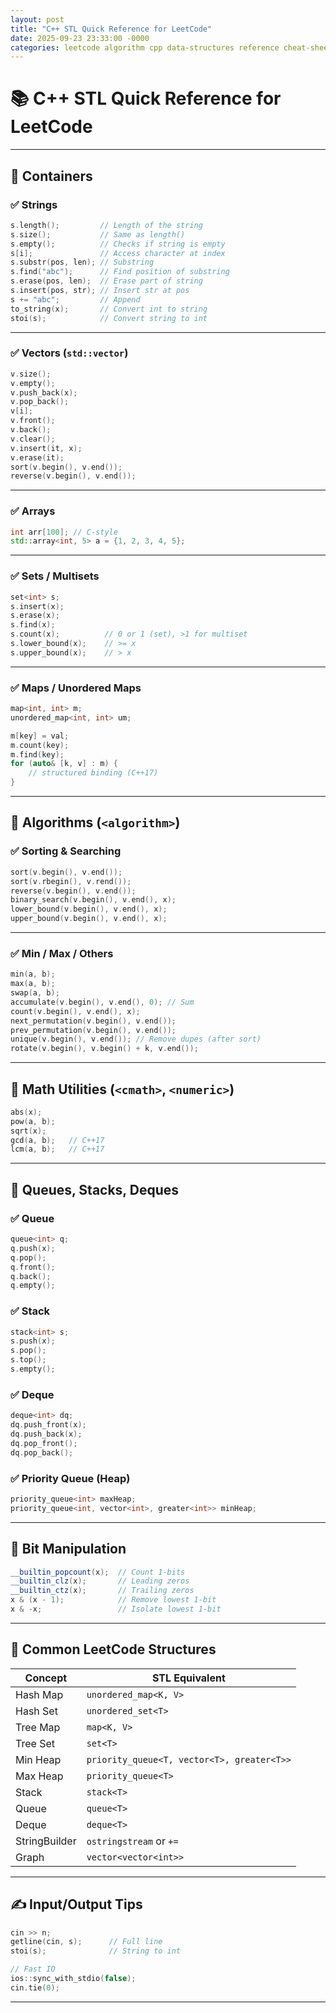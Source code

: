 ```yaml
---
layout: post
title: "C++ STL Quick Reference for LeetCode"
date: 2025-09-23 23:33:00 -0000
categories: leetcode algorithm cpp data-structures reference cheat-sheet programming stl containers iterators algorithms competitive-programming
---
```


# 📚 C++ STL Quick Reference for LeetCode

---

## 🧰 Containers

### ✅ Strings

```cpp
s.length();         // Length of the string
s.size();           // Same as length()
s.empty();          // Checks if string is empty
s[i];               // Access character at index
s.substr(pos, len); // Substring
s.find("abc");      // Find position of substring
s.erase(pos, len);  // Erase part of string
s.insert(pos, str); // Insert str at pos
s += "abc";         // Append
to_string(x);       // Convert int to string
stoi(s);            // Convert string to int
```

---

### ✅ Vectors (`std::vector`)

```cpp
v.size();
v.empty();
v.push_back(x);
v.pop_back();
v[i];
v.front();
v.back();
v.clear();
v.insert(it, x);
v.erase(it);
sort(v.begin(), v.end());
reverse(v.begin(), v.end());
```

---

### ✅ Arrays

```cpp
int arr[100]; // C-style
std::array<int, 5> a = {1, 2, 3, 4, 5};
```

---

### ✅ Sets / Multisets

```cpp
set<int> s;
s.insert(x);
s.erase(x);
s.find(x);
s.count(x);          // 0 or 1 (set), >1 for multiset
s.lower_bound(x);    // >= x
s.upper_bound(x);    // > x
```

---

### ✅ Maps / Unordered Maps

```cpp
map<int, int> m;
unordered_map<int, int> um;

m[key] = val;
m.count(key);
m.find(key);
for (auto& [k, v] : m) {
    // structured binding (C++17)
}
```

---

## 🔄 Algorithms (`<algorithm>`)

### ✅ Sorting & Searching

```cpp
sort(v.begin(), v.end());
sort(v.rbegin(), v.rend());
reverse(v.begin(), v.end());
binary_search(v.begin(), v.end(), x);
lower_bound(v.begin(), v.end(), x);
upper_bound(v.begin(), v.end(), x);
```

---

### ✅ Min / Max / Others

```cpp
min(a, b);
max(a, b);
swap(a, b);
accumulate(v.begin(), v.end(), 0); // Sum
count(v.begin(), v.end(), x);
next_permutation(v.begin(), v.end());
prev_permutation(v.begin(), v.end());
unique(v.begin(), v.end()); // Remove dupes (after sort)
rotate(v.begin(), v.begin() + k, v.end());
```

---

## 📐 Math Utilities (`<cmath>`, `<numeric>`)

```cpp
abs(x);
pow(a, b);
sqrt(x);
gcd(a, b);   // C++17
lcm(a, b);   // C++17
```

---

## 🧵 Queues, Stacks, Deques

### ✅ Queue

```cpp
queue<int> q;
q.push(x);
q.pop();
q.front();
q.back();
q.empty();
```

### ✅ Stack

```cpp
stack<int> s;
s.push(x);
s.pop();
s.top();
s.empty();
```

### ✅ Deque

```cpp
deque<int> dq;
dq.push_front(x);
dq.push_back(x);
dq.pop_front();
dq.pop_back();
```

### ✅ Priority Queue (Heap)

```cpp
priority_queue<int> maxHeap;
priority_queue<int, vector<int>, greater<int>> minHeap;
```

---

## 🧠 Bit Manipulation

```cpp
__builtin_popcount(x);  // Count 1-bits
__builtin_clz(x);       // Leading zeros
__builtin_ctz(x);       // Trailing zeros
x & (x - 1);            // Remove lowest 1-bit
x & -x;                 // Isolate lowest 1-bit
```

---

## 📌 Common LeetCode Structures

| Concept       | STL Equivalent              |
|--------------|------------------------------|
| Hash Map     | `unordered_map<K, V>`         |
| Hash Set     | `unordered_set<T>`            |
| Tree Map     | `map<K, V>`                   |
| Tree Set     | `set<T>`                      |
| Min Heap     | `priority_queue<T, vector<T>, greater<T>>` |
| Max Heap     | `priority_queue<T>`           |
| Stack        | `stack<T>`                    |
| Queue        | `queue<T>`                    |
| Deque        | `deque<T>`                    |
| StringBuilder| `ostringstream` or `+=`       |
| Graph        | `vector<vector<int>>`         |

---

## ✍️ Input/Output Tips

```cpp
cin >> n;
getline(cin, s);      // Full line
stoi(s);              // String to int

// Fast IO
ios::sync_with_stdio(false);
cin.tie(0);
```

---
